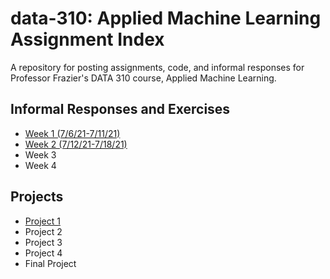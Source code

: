 # data-310: Applied Machine Learning Assignment Index
A repository for posting assignments, code, and informal responses for Professor Frazier's DATA 310 course, Applied Machine Learning.

## Informal Responses and Exercises
- [Week 1 (7/6/21-7/11/21)](week1.md)
- [Week 2 (7/12/21-7/18/21)](week2.md)
- Week 3
- Week 4

## Projects
- [Project 1](project1.md)
- Project 2
- Project 3
- Project 4
- Final Project
